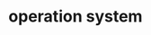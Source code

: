 ---
layout: posts_by_category
categories: operation system
title: operation system
permalink: /category/operation-system
---